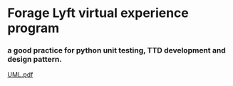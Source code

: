 # Forage Lyft virtual experience program
### a good practice for python unit testing, TTD development and design pattern.
[UML.pdf](https://github.com/SinianLiu/backend-python-lyft-rental-system-project/files/14556289/UML.pdf)
